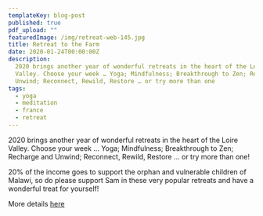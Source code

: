 ```yaml
---
templateKey: blog-post
published: true
pdf_upload: ""
featuredImage: /img/retreat-web-145.jpg
title: Retreat to the Farm
date: 2020-01-24T00:00:00Z
description:
  2020 brings another year of wonderful retreats in the heart of the Loire
  Valley. Choose your week … Yoga; Mindfulness; Breakthrough to Zen; Recharge and
  Unwind; Reconnect, Rewild, Restore … or try more than one
tags:
  - yoga
  - meditation
  - france
  - retreat
---
```


2020 brings another year of wonderful retreats in the heart of the Loire Valley. Choose your week … Yoga; Mindfulness; Breakthrough to Zen; Recharge and Unwind; Reconnect, Rewild, Restore … or try more than one!

20% of the income goes to support the orphan and vulnerable children of Malawi, so do please support Sam in these very popular retreats and have a wonderful treat for yourself!

More details [here](https://www.retreattothefarm.co.uk/)

